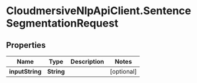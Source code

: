 # CloudmersiveNlpApiClient.SentenceSegmentationRequest

## Properties
Name | Type | Description | Notes
------------ | ------------- | ------------- | -------------
**inputString** | **String** |  | [optional] 


